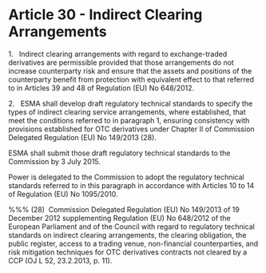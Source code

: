 # Article 30 - Indirect Clearing Arrangements


1.   Indirect clearing arrangements with regard to exchange-traded derivatives are permissible provided that those arrangements do not increase counterparty risk and ensure that the assets and positions of the counterparty benefit from protection with equivalent effect to that referred to in Articles 39 and 48 of Regulation (EU) No 648/2012.

2.   ESMA shall develop draft regulatory technical standards to specify the types of indirect clearing service arrangements, where established, that meet the conditions referred to in paragraph 1, ensuring consistency with provisions established for OTC derivatives under Chapter II of Commission Delegated Regulation (EU) No 149/2013 (28).

ESMA shall submit those draft regulatory technical standards to the Commission by 3 July 2015.

Power is delegated to the Commission to adopt the regulatory technical standards referred to in this paragraph in accordance with Articles 10 to 14 of Regulation (EU) No 1095/2010.

%%% (28)  Commission Delegated Regulation (EU) No 149/2013 of 19 December 2012 supplementing Regulation (EU) No 648/2012 of the European Parliament and of the Council with regard to regulatory technical standards on indirect clearing arrangements, the clearing obligation, the public register, access to a trading venue, non-financial counterparties, and risk mitigation techniques for OTC derivatives contracts not cleared by a CCP (OJ L 52, 23.2.2013, p. 11).
